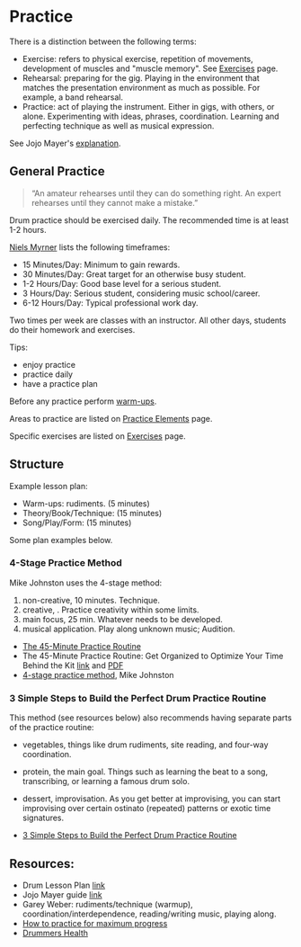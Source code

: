 # Practice

There is a distinction between the following terms:

- Exercise: refers to physical exercise, repetition of movements, development of muscles and "muscle memory". See [Exercises](exercises.md) page.
- Rehearsal: preparing for the gig. Playing in the environment that matches the presentation environment as much as possible. For example, a band rehearsal.
- Practice: act of playing the instrument. Either in gigs, with others, or alone. Experimenting with ideas, phrases, coordination. Learning and perfecting technique as well as musical expression.

See Jojo Mayer's [explanation](https://www.facebook.com/DougMeolaDrumSpot/videos/1694062487338952/).

## General Practice

> “An amateur rehearses until they can do something right. An expert rehearses until they cannot make a mistake.”

Drum practice should be exercised daily. The recommended time is at least 1-2 hours.

[Niels Myrner](https://www.nkmdrums.com/design-an-effective-practice-plan/) lists the following timeframes:

- 15 Minutes/Day: Minimum to gain rewards.
- 30 Minutes/Day: Great target for an otherwise busy student.
- 1-2 Hours/Day: Good base level for a serious student.
- 3 Hours/Day: Serious student, considering music school/career.
- 6-12 Hours/Day: Typical professional work day.

Two times per week are classes with an instructor. All other days, students do their homework and exercises.

Tips:

* enjoy practice
* practice daily
* have a practice plan

Before any practice perform [warm-ups](warmup.md).

Areas to practice are listed on [Practice Elements](practice-elements.md) page.

Specific exercises are listed on [Exercises](exercises.md) page.

## Structure

Example lesson plan:

* Warm-ups: rudiments. (5 minutes)
* Theory/Book/Technique: (15 minutes)
* Song/Play/Form: (15 minutes)

Some plan examples below.

### 4-Stage Practice Method

Mike Johnston uses the 4-stage method:

1. non-creative, 10 minutes. Technique.
2. creative, . Practice creativity within some limits.
3. main focus, 25 min. Whatever needs to be developed.
4. musical application. Play along unknown music; Audition.

- [The 45-Minute Practice Routine](https://www.moderndrummer.com/article/january-2014-45-minute-practice-routine/)
- The 45-Minute Practice Routine: Get Organized to Optimize Your Time Behind the Kit [link](https://www.moderndrummer.com/2013/12/video-45-minute-practice-routine-get-organized-optimize-time-behind-kit-january-2014-issue/) and [PDF](https://www.moderndrummer.com/wp-content/uploads/45-Minute-Practice-Routine.pdf)
- [4-stage practice method](https://www.youtube.com/watch?v=F5li8JPkQU0&list=RDF5li8JPkQU0&start_radio=1), Mike Johnston

### 3 Simple Steps to Build the Perfect Drum Practice Routine

This method (see resources below) also recommends having separate parts of the practice routine:

- vegetables, things like drum rudiments, site reading, and four-way coordination.
- protein, the main goal. Things such as learning the beat to a song, transcribing, or learning a famous drum solo.
- dessert, improvisation. As you get better at improvising, you can start improvising over certain ostinato (repeated) patterns or exotic time signatures.

- [3 Simple Steps to Build the Perfect Drum Practice Routine](https://takelessons.com/blog/drum-practice-routine-z07)

## Resources:

- Drum Lesson Plan [link](http://drumlearner.com/drum-lesson-plan-teachers.php)
- Jojo Mayer guide [link](http://docslide.net/documents/mayer-secret-weapons-tip-guide.html)
- Garey Weber: rudiments/technique (warmup), coordination/interdependence, reading/writing music, playing along.
- [How to practice for maximum progress](https://playinthezone.com/realising-vs-extending-potential/)
- [Drummers Health](http://www.sportsrehab.com/drumminghealth.htm)
